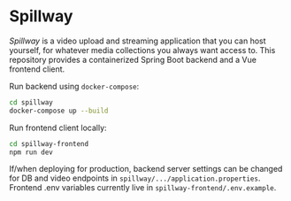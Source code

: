 # Spillway

*Spillway* is a video upload and streaming application that you can host yourself,
    for whatever media collections you always want access to. This repository provides
    a containerized Spring Boot backend and a Vue frontend client. 

Run backend using `docker-compose`:
```bash
cd spillway
docker-compose up --build
```

Run frontend client locally:
```bash
cd spillway-frontend
npm run dev
```

If/when deploying for production, backend server settings can be changed 
    for DB and video endpoints in `spillway/.../application.properties`.
    Frontend .env variables currently live in `spillway-frontend/.env.example`.

